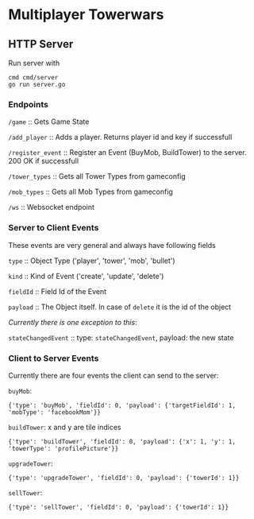 # Multiplayer Towerwars


## HTTP Server
Run server with

``` 
cmd cmd/server
go run server.go
``` 

### Endpoints

`/game` :: Gets Game State

`/add_player` :: Adds a player. Returns player id and key if successfull

`/register_event` :: Register an Event (BuyMob, BuildTower) to the server. 200 OK if successfull

`/tower_types` :: Gets all Tower Types from gameconfig

`/mob_types` :: Gets all Mob Types from gameconfig

`/ws` :: Websocket endpoint


### Server to Client Events

These events are very general and always have following fields

`type` :: Object Type ('player', 'tower', 'mob', 'bullet')

`kind` :: Kind of Event ('create', 'update', 'delete')

`fieldId` :: Field Id of the Event

`payload` :: The Object itself. In case of `delete` it is the id of the object


*Currently there is one exception to this*:

`stateChangedEvent` :: type: `stateChangedEvent`, payload: the new state 


### Client to Server Events

Currently there are four events the client can send to the server:

`buyMob`:

`{'type': 'buyMob', 'fieldId': 0, 'payload': {'targetFieldId': 1, 'mobType': 'facebookMom'}}`

`buildTower`: x and y are tile indices

`{'type': 'buildTower', 'fieldId': 0, 'payload': {'x': 1, 'y': 1, 'towerType': 'profilePicture'}}`

`upgradeTower`:

`{'type': 'upgradeTower', 'fieldId': 0, 'payload': {'towerId': 1}}`

 `sellTower`:

`{'type': 'sellTower', 'fieldId': 0, 'payload': {'towerId': 1}}`